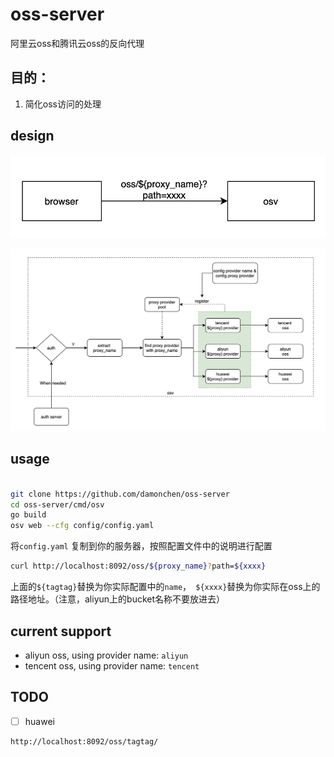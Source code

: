 # oss-server

阿里云oss和腾讯云oss的反向代理

## 目的：

1. 简化oss访问的处理

## design

![image-20210310130540188](docs/assets/README/browser.png)



![image-20210310130601585](docs/assets/README/logic-view.jpg)



## usage

```bash

git clone https://github.com/damonchen/oss-server
cd oss-server/cmd/osv
go build
osv web --cfg config/config.yaml
```

将`config.yaml` 复制到你的服务器，按照配置文件中的说明进行配置

```bash
curl http://localhost:8092/oss/${proxy_name}?path=${xxxx}
```

上面的`${tagtag}`替换为你实际配置中的`name`，` ${xxxx}`替换为你实际在oss上的路径地址。（注意，aliyun上的bucket名称不要放进去）




## current support

- aliyun oss, using provider name: `aliyun`
- tencent oss, using provider name: `tencent`




## TODO

- [ ] huawei

```bash
http://localhost:8092/oss/tagtag/
```
